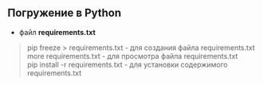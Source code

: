 ## Погружение в Python

* файл __requirements.txt__
> pip freeze >  requirements.txt  - для создания файла requirements.txt \
more requirements.txt - для просмотра файла requirements.txt \
pip install -r requirements.txt - для установки содержимого  requirements.txt
